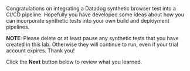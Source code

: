 Congratulations on integrating a Datadog synthetic browser test into a CI/CD pipeline. Hopefully you have developed some ideas about how you can incorporate synthetic tests into your own build and deployment pipelines. 

**NOTE**: Please delete or at least pause any synthetic tests that you have created in this lab. Otherwise they will continue to run, even if your trial account expires. Thank you!

Click the **Next** button below to review what you learned.

